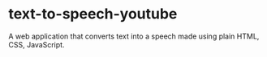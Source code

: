 # text-to-speech-youtube

A web application that converts text into a speech made using plain HTML, CSS, JavaScript.
